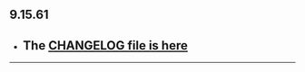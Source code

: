 ## 9.15.61

- ## The [CHANGELOG file is here](https://flutter-sound.canardoux.xyz/changelog.html)

-----------------------------------------------------------------------------------------------------------------------------------
